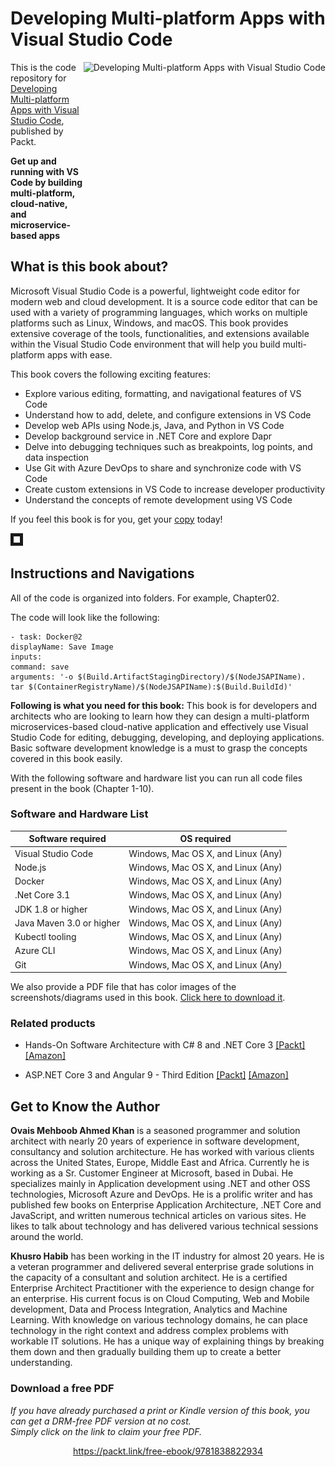 


# Developing Multi-platform Apps with Visual Studio Code

<a href="https://www.packtpub.com/programming/visual-studio-code-up-and-running?utm_source=github&utm_medium=repository&utm_campaign=9781838822934"><img src="https://static.packt-cdn.com/products/9781838822934/cover/smaller" alt="Developing Multi-platform Apps with Visual Studio Code" height="256px" align="right"></a>

This is the code repository for [Developing Multi-platform Apps with Visual Studio Code](https://www.packtpub.com/programming/visual-studio-code-up-and-running?utm_source=github&utm_medium=repository&utm_campaign=9781838822934), published by Packt.

**Get up and running with VS Code by building multi-platform, cloud-native, and microservice-based apps**

## What is this book about?
Microsoft Visual Studio Code is a powerful, lightweight code editor for modern web and cloud development. It is a source code editor that can be used with a variety of programming languages, which works on multiple platforms such as Linux, Windows, and macOS. This book provides extensive coverage of the tools, functionalities, and extensions available within the Visual Studio Code environment that will help you build multi-platform apps with ease. 

This book covers the following exciting features:
* Explore various editing, formatting, and navigational features of VS Code
* Understand how to add, delete, and configure extensions in VS Code
* Develop web APIs using Node.js, Java, and Python in VS Code
* Develop background service in .NET Core and explore Dapr
* Delve into debugging techniques such as breakpoints, log points, and data inspection
* Use Git with Azure DevOps to share and synchronize code with VS Code
* Create custom extensions in VS Code to increase developer productivity
* Understand the concepts of remote development using VS Code

If you feel this book is for you, get your [copy](https://www.amazon.com/dp/1838822933) today!

<a href="https://www.packtpub.com/?utm_source=github&utm_medium=banner&utm_campaign=GitHubBanner"><img src="https://raw.githubusercontent.com/PacktPublishing/GitHub/master/GitHub.png" 
alt="https://www.packtpub.com/" border="5" /></a>

## Instructions and Navigations
All of the code is organized into folders. For example, Chapter02.

The code will look like the following:
```
- task: Docker@2
displayName: Save Image
inputs:
command: save
arguments: '-o $(Build.ArtifactStagingDirectory)/$(NodeJSAPIName).
tar $(ContainerRegistryName)/$(NodeJSAPIName):$(Build.BuildId)'
```

**Following is what you need for this book:**
This book is for developers and architects who are looking to learn how they can design a multi-platform microservices-based cloud-native application and effectively use Visual Studio Code for editing, debugging, developing, and deploying applications. Basic software development knowledge is a must to grasp the concepts covered in this book easily.

With the following software and hardware list you can run all code files present in the book (Chapter 1-10).
### Software and Hardware List
| Software required | OS required |
| ------------------------------------ | ----------------------------------- |
| Visual Studio Code | Windows, Mac OS X, and Linux (Any) |
| Node.js | Windows, Mac OS X, and Linux (Any) |
| Docker | Windows, Mac OS X, and Linux (Any) |
| .Net Core 3.1 | Windows, Mac OS X, and Linux (Any) |
| JDK 1.8 or higher | Windows, Mac OS X, and Linux (Any) |
| Java Maven 3.0 or higher | Windows, Mac OS X, and Linux (Any) |
| Kubectl tooling | Windows, Mac OS X, and Linux (Any) |
| Azure CLI | Windows, Mac OS X, and Linux (Any) |
|  Git| Windows, Mac OS X, and Linux (Any) |

We also provide a PDF file that has color images of the screenshots/diagrams used in this book. [Click here to download it](https://static.packt-cdn.com/downloads/9781838822934_ColorImages.pdf).

### Related products
* Hands-On Software Architecture with C# 8 and .NET Core 3 [[Packt]](https://www.packtpub.com/product/hands-on-software-architecture-with-c-8-and-net-core-3/9781789800937?utm_source=github&utm_medium=repository&utm_campaign=9781789800937) [[Amazon]](https://www.amazon.com/dp/1789800935)

* ASP.NET Core 3 and Angular 9 - Third Edition [[Packt]](https://www.packtpub.com/product/asp-net-core-3-and-angular-9-third-edition/9781789612165?utm_source=github&utm_medium=repository&utm_campaign=9781789612165) [[Amazon]](https://www.amazon.com/dp/1789612160)

## Get to Know the Author
**Ovais Mehboob Ahmed Khan**
is a seasoned programmer and solution architect with nearly 20 years of experience in software development, consultancy and solution architecture. He has worked with various clients across the United States, Europe, Middle East and Africa. Currently he is working as a Sr. Customer Engineer at Microsoft, based in Dubai. He specializes mainly in Application development using .NET and other OSS technologies, Microsoft Azure and DevOps.
He is a prolific writer and has published few books on Enterprise Application Architecture, .NET Core and JavaScript, and written numerous technical articles on various sites. He likes to talk about technology and has delivered various technical sessions around the world.

**Khusro Habib**
has been working in the IT industry for almost 20 years. He is a veteran programmer and delivered several enterprise grade solutions in the capacity of a consultant and solution architect. He is a certified Enterprise Architect Practitioner with the experience to design change for an enterprise. His current focus is on Cloud Computing, Web and Mobile development, Data and Process Integration, Analytics and Machine Learning. With knowledge on various technology domains, he can place technology in the right context and address complex problems with workable IT solutions. He has a unique way of explaining things by breaking them down and then gradually building them up to create a better understanding.
### Download a free PDF

 <i>If you have already purchased a print or Kindle version of this book, you can get a DRM-free PDF version at no cost.<br>Simply click on the link to claim your free PDF.</i>
<p align="center"> <a href="https://packt.link/free-ebook/9781838822934">https://packt.link/free-ebook/9781838822934 </a> </p>